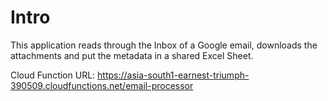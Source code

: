 # Intro

This application reads through the Inbox of a Google email, downloads the attachments and put the metadata in a shared Excel Sheet.

Cloud Function URL: https://asia-south1-earnest-triumph-390509.cloudfunctions.net/email-processor
